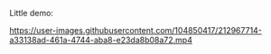Little demo:

https://user-images.githubusercontent.com/104850417/212967714-a33138ad-461a-4744-aba8-e23da8b08a72.mp4

